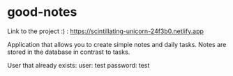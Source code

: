# good-notes

Link to the project :) : https://scintillating-unicorn-24f3b0.netlify.app

Application that allows you to create simple notes and daily tasks. Notes are stored in the database in contrast to tasks. 

User that already exists: 
user: test
password: test
